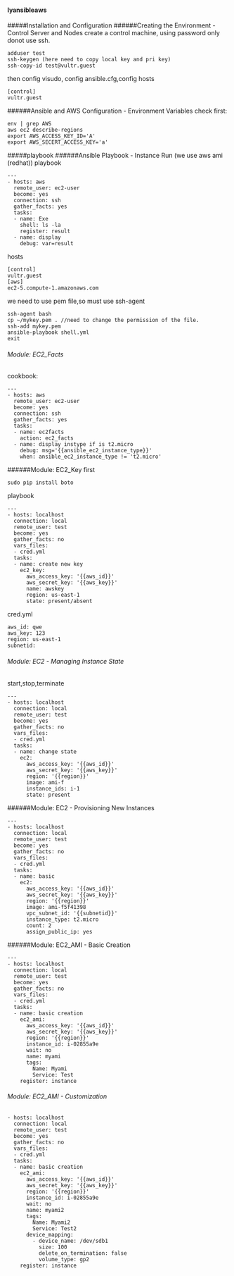 #### lyansibleaws
#####Installation and Configuration
######Creating the Environment - Control Server and Nodes
create a control machine, using password only donot use ssh.
```
adduser test
ssh-keygen (here need to copy local key and pri key)
ssh-copy-id test@vultr.guest
```
then config visudo, config ansible.cfg,config hosts
```
[control]
vultr.guest
```
######Ansible and AWS Configuration - Environment Variables
check first:
```
env | grep AWS
aws ec2 describe-regions
export AWS_ACCESS_KEY_ID='A'
export AWS_SECERT_ACCESS_KEY='a'
```
#####playbook
######Ansible Playbook - Instance Run (we use aws ami (redhat))
playbook
```
---
- hosts: aws
  remote_user: ec2-user
  become: yes
  connection: ssh
  gather_facts: yes
  tasks:
  - name: Exe
    shell: ls -la
    register: result
  - name: display
    debug: var=result
```
hosts
```
[control]
vultr.guest
[aws]
ec2-5.compute-1.amazonaws.com
```
we need to use pem file,so must use ssh-agent
```
ssh-agent bash
cp ~/mykey.pem . //need to change the permission of the file.
ssh-add mykey.pem
ansible-playbook shell.yml
exit
```
###### Module: EC2_Facts
cookbook:
```
---
- hosts: aws
  remote_user: ec2-user
  become: yes
  connection: ssh
  gather_facts: yes
  tasks:
  - name: ec2facts
    action: ec2_facts
  - name: display instype if is t2.micro
    debug: msg='{{ansible_ec2_instance_type}}'
    when: ansible_ec2_instance_type != 't2.micro'
```
######Module: EC2_Key
first
```
sudo pip install boto
```
playbook
```
---
- hosts: localhost
  connection: local
  remote_user: test
  become: yes
  gather_facts: no
  vars_files:
  - cred.yml
  tasks:
  - name: create new key
    ec2_key:
      aws_access_key: '{{aws_id}}'
      aws_secret_key: '{{aws_key}}'
      name: awskey
      region: us-east-1
      state: present/absent
```
cred.yml
```
aws_id: qwe
aws_key: 123
region: us-east-1
subnetid:
```
###### Module: EC2 - Managing Instance State
start,stop,terminate
```
---
- hosts: localhost
  connection: local
  remote_user: test
  become: yes
  gather_facts: no
  vars_files:
  - cred.yml
  tasks:
  - name: change state
    ec2:
      aws_access_key: '{{aws_id}}'
      aws_secret_key: '{{aws_key}}'
      region: '{{region}}'
      image: ami-f
      instance_ids: i-1
      state: present

```
######Module: EC2 - Provisioning New Instances
```
---
- hosts: localhost
  connection: local
  remote_user: test
  become: yes
  gather_facts: no
  vars_files:
  - cred.yml
  tasks:
  - name: basic
    ec2:
      aws_access_key: '{{aws_id}}'
      aws_secret_key: '{{aws_key}}'
      region: '{{region}}'
      image: ami-f5f41398
      vpc_subnet_id: '{{subnetid}}'
      instance_type: t2.micro
      count: 2
      assign_public_ip: yes
```
######Module: EC2_AMI - Basic Creation
```
---
- hosts: localhost
  connection: local
  remote_user: test
  become: yes
  gather_facts: no
  vars_files:
  - cred.yml
  tasks:
  - name: basic creation
    ec2_ami:
      aws_access_key: '{{aws_id}}'
      aws_secret_key: '{{aws_key}}'
      region: '{{region}}'
      instance_id: i-02855a9e
      wait: no
      name: myami
      tags:
        Name: Myami
        Service: Test
    register: instance
```
###### Module: EC2_AMI - Customization
```
- hosts: localhost
  connection: local
  remote_user: test
  become: yes
  gather_facts: no
  vars_files:
  - cred.yml
  tasks:
  - name: basic creation
    ec2_ami:
      aws_access_key: '{{aws_id}}'
      aws_secret_key: '{{aws_key}}'
      region: '{{region}}'
      instance_id: i-02855a9e
      wait: no
      name: myami2
      tags:
        Name: Myami2
        Service: Test2
      device_mapping:
        - device_name: /dev/sdb1
          size: 100
          delete_on_termination: false
          volume_type: gp2
    register: instance
```
